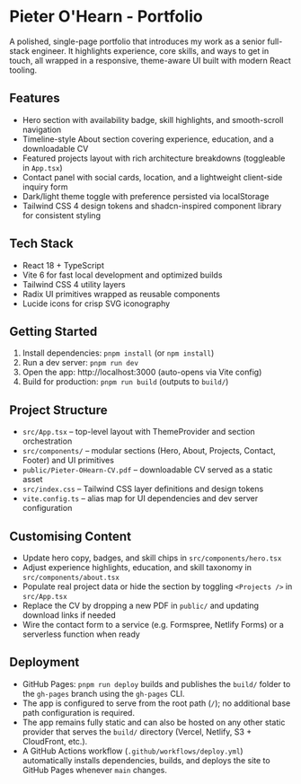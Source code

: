 # Pieter O'Hearn - Portfolio

A polished, single-page portfolio that introduces my work as a senior full-stack engineer. It highlights experience, core skills, and ways to get in touch, all wrapped in a responsive, theme-aware UI built with modern React tooling.

## Features
- Hero section with availability badge, skill highlights, and smooth-scroll navigation
- Timeline-style About section covering experience, education, and a downloadable CV
- Featured projects layout with rich architecture breakdowns (toggleable in `App.tsx`)
- Contact panel with social cards, location, and a lightweight client-side inquiry form
- Dark/light theme toggle with preference persisted via localStorage
- Tailwind CSS 4 design tokens and shadcn-inspired component library for consistent styling

## Tech Stack
- React 18 + TypeScript
- Vite 6 for fast local development and optimized builds
- Tailwind CSS 4 utility layers
- Radix UI primitives wrapped as reusable components
- Lucide icons for crisp SVG iconography

## Getting Started
1. Install dependencies: `pnpm install` (or `npm install`)
2. Run a dev server: `pnpm run dev`
3. Open the app: http://localhost:3000 (auto-opens via Vite config)
4. Build for production: `pnpm run build` (outputs to `build/`)

## Project Structure
- `src/App.tsx` – top-level layout with ThemeProvider and section orchestration
- `src/components/` – modular sections (Hero, About, Projects, Contact, Footer) and UI primitives
- `public/Pieter-OHearn-CV.pdf` – downloadable CV served as a static asset
- `src/index.css` – Tailwind CSS layer definitions and design tokens
- `vite.config.ts` – alias map for UI dependencies and dev server configuration

## Customising Content
- Update hero copy, badges, and skill chips in `src/components/hero.tsx`
- Adjust experience highlights, education, and skill taxonomy in `src/components/about.tsx`
- Populate real project data or hide the section by toggling `<Projects />` in `src/App.tsx`
- Replace the CV by dropping a new PDF in `public/` and updating download links if needed
- Wire the contact form to a service (e.g. Formspree, Netlify Forms) or a serverless function when ready

## Deployment
- GitHub Pages: `pnpm run deploy` builds and publishes the `build/` folder to the `gh-pages` branch using the `gh-pages` CLI.
- The app is configured to serve from the root path (`/`); no additional base path configuration is required.
- The app remains fully static and can also be hosted on any other static provider that serves the `build/` directory (Vercel, Netlify, S3 + CloudFront, etc.).
- A GitHub Actions workflow (`.github/workflows/deploy.yml`) automatically installs dependencies, builds, and deploys the site to GitHub Pages whenever `main` changes.
